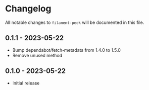 # Changelog

All notable changes to `filament-peek` will be documented in this file.


## 0.1.1 - 2023-05-22

- Bump dependabot/fetch-metadata from 1.4.0 to 1.5.0
- Remove unused method


## 0.1.0 - 2023-05-22

- Initial release
